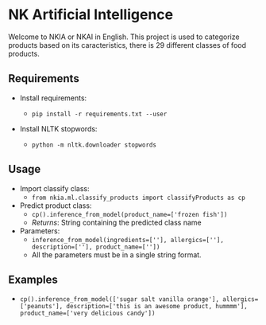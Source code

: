 # NK Artificial Intelligence

Welcome to NKIA or NKAI in English. This project is used to categorize products based on its caracteristics, there is 29 different classes of food products.

## Requirements

- Install requirements:
  - ```pip install -r requirements.txt --user```

- Install NLTK stopwords:
  - ```python -m nltk.downloader stopwords```

## Usage

- Import classify class:
    - ``` from nkia.ml.classify_products import classifyProducts as cp ``` 
- Predict product class:
    - ```cp().inference_from_model(product_name=['frozen fish'])```
    - *Returns*: String containing the predicted class name
- Parameters:
    - ``` inference_from_model(ingredients=[''], allergics=[''], description=[''], product_name=['']) ```
    - All the parameters must be in a single string format.

## Examples

- ```cp().inference_from_model(['sugar salt vanilla orange'], allergics=['peanuts'], description=['this is an awesome product, hummmm'], product_name=['very delicious candy']) ```

